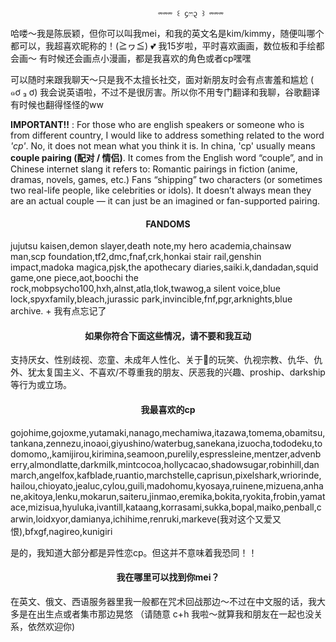                                      ⏔⏔⏔ ꒰ ᧔ෆ᧓ ꒱ ⏔⏔⏔

哈喽～我是陈辰颖，但你可以叫我mei，和我的英文名是kim/kimmy，随便叫哪个都可以，我超喜欢昵称的！(≧ヮ≦) 💕
我15岁啦，平时喜欢画画，数位板和手绘都会画～ 有时候还会画点小漫画，都是我喜欢的角色或者cp嘿嘿

可以随时来跟我聊天～只是我不太擅长社交，面对新朋友时会有点害羞和尴尬 ( ๑ơ ₃ ơ) 我会说英语啦，不过不是很厉害。所以你不用专门翻译和我聊，谷歌翻译有时候也翻得怪怪的ww

**IMPORTANT!!** : For those who are english speakers or someone who is from different country, I would like to address something related to the word *'cp'*. No, it does not mean what you think it is. In china, 'cp' usually means **couple pairing (配对 / 情侣)**. It comes from the English word “couple”, and in Chinese internet slang it refers to: Romantic pairings in fiction (anime, dramas, novels, games, etc.) Fans “shipping” two characters (or sometimes two real-life people, like celebrities or idols).
It doesn’t always mean they are an actual couple — it can just be an imagined or fan-supported pairing.

<h4 align="center"> FANDOMS </h4>
jujutsu kaisen,demon slayer,death note,my hero academia,chainsaw man,scp foundation,tf2,dmc,fnaf,crk,honkai stair rail,genshin impact,madoka magica,pjsk,the apothecary diaries,saiki.k,dandadan,squid game,one piece,aot,boochi the rock,mobpsycho100,hxh,alnst,atla,tlok,twawog,a silent voice,blue lock,spyxfamily,bleach,jurassic park,invincible,fnf,pgr,arknights,blue archive. + 我有点忘记了

<h4 align="center"> 如果你符合下面这些情况，请不要和我互动 </h4>
支持厌女、性别歧视、恋童、未成年人性化、关于🍇的玩笑、仇视宗教、仇华、仇外、犹太复国主义、不喜欢/不尊重我的朋友、厌恶我的兴趣、proship、darkship 等行为或立场。

<h4 align="center"> 我最喜欢的cp </h4>
gojohime,gojoxme,yutamaki,nanago,mechamiwa,itazawa,tomema,obamitsu,tankana,zennezu,inoaoi,giyushino/waterbug,sanekana,izuocha,tododeku,todomomo,,kamijirou,kirimina,seamoon,purelily,espressleine,mentzer,advenberry,almondlatte,darkmilk,mintcocoa,hollycacao,shadowsugar,robinhill,danmarch,angelfox,kafblade,ruantio,marchstelle,caprisun,pixelshark,wriorinde,hailou,chioyato,jealuc,cylou,guili,madohomu,kyosaya,ruinene,mizuena,anhane,akitoya,lenku,mokarun,saiteru,jinmao,eremika,bokita,ryokita,frobin,yamatace,mizisua,hyuluka,ivantill,kataang,korrasami,sukka,bopal,maiko,penball,carwin,loidxyor,damianya,ichihime,renruki,markeve(我对这个又爱又恨),bfxgf,nagireo,kunigiri

是的，我知道大部分都是异性恋cp。但这并不意味着我恐同！！

<h4 align="center"> 我在哪里可以找到你mei？ </h4>
在英文、俄文、西语服务器里我一般都在咒术回战那边～不过在中文服的话，我大多是在出生点或者集市那边晃悠 （请随意 c+h 我啦～就算我和朋友在一起也没关系，依然欢迎你)


